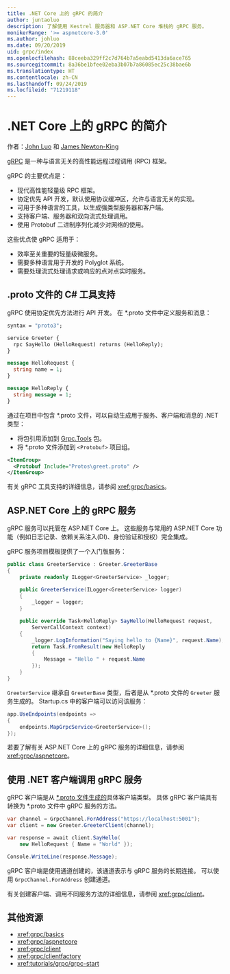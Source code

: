 ```yaml
---
title: .NET Core 上的 gRPC 的简介
author: juntaoluo
description: 了解使用 Kestrel 服务器和 ASP.NET Core 堆栈的 gRPC 服务。
monikerRange: '>= aspnetcore-3.0'
ms.author: johluo
ms.date: 09/20/2019
uid: grpc/index
ms.openlocfilehash: 88ceeba329ff2c7d764b7a5eabd5413da6ace765
ms.sourcegitcommit: 8a36be1bfee02eba3b07b7a86085ec25c38bae6b
ms.translationtype: HT
ms.contentlocale: zh-CN
ms.lasthandoff: 09/24/2019
ms.locfileid: "71219118"
---
```

# <a name="introduction-to-grpc-on-net-core"></a>.NET Core 上的 gRPC 的简介

作者：[John Luo](https://github.com/juntaoluo) 和 [James Newton-King](https://twitter.com/jamesnk)

[gRPC](https://grpc.io/docs/guides/) 是一种与语言无关的高性能远程过程调用 (RPC) 框架。

gRPC 的主要优点是：
* 现代高性能轻量级 RPC 框架。
* 协定优先 API 开发，默认使用协议缓冲区，允许与语言无关的实现。
* 可用于多种语言的工具，以生成强类型服务器和客户端。
* 支持客户端、服务器和双向流式处理调用。
* 使用 Protobuf 二进制序列化减少对网络的使用。

这些优点使 gRPC 适用于：
* 效率至关重要的轻量级微服务。
* 需要多种语言用于开发的 Polyglot 系统。
* 需要处理流式处理请求或响应的点对点实时服务。

## <a name="c-tooling-support-for-proto-files"></a>.proto 文件的 C# 工具支持

gRPC 使用协定优先方法进行 API 开发。 在 \*.proto  文件中定义服务和消息：

```protobuf
syntax = "proto3";

service Greeter {
  rpc SayHello (HelloRequest) returns (HelloReply);
}

message HelloRequest {
  string name = 1;
}

message HelloReply {
  string message = 1;
}
```

通过在项目中包含 \*.proto  文件，可以自动生成用于服务、客户端和消息的 .NET 类型：

* 将包引用添加到 [Grpc.Tools](https://www.nuget.org/packages/Grpc.Tools/) 包。
* 将 \*.proto  文件添加到 `<Protobuf>` 项目组。

```xml
<ItemGroup>
  <Protobuf Include="Protos\greet.proto" />
</ItemGroup>
```

有关 gRPC 工具支持的详细信息，请参阅 <xref:grpc/basics>。

## <a name="grpc-services-on-aspnet-core"></a>ASP.NET Core 上的 gRPC 服务

gRPC 服务可以托管在 ASP.NET Core 上。 这些服务与常用的 ASP.NET Core 功能（例如日志记录、依赖关系注入(DI)、身份验证和授权）完全集成。

gRPC 服务项目模板提供了一个入门版服务：

```csharp
public class GreeterService : Greeter.GreeterBase
{
    private readonly ILogger<GreeterService> _logger;

    public GreeterService(ILogger<GreeterService> logger)
    {
        _logger = logger;
    }

    public override Task<HelloReply> SayHello(HelloRequest request,
        ServerCallContext context)
    {
        _logger.LogInformation("Saying hello to {Name}", request.Name);
        return Task.FromResult(new HelloReply 
        {
            Message = "Hello " + request.Name
        });
    }
}
```

`GreeterService` 继承自 `GreeterBase` 类型，后者是从 \*.proto  文件的 `Greeter` 服务生成的。 Startup.cs  中的客户端可以访问该服务：

```csharp
app.UseEndpoints(endpoints =>
{
    endpoints.MapGrpcService<GreeterService>();
});
```

若要了解有关 ASP.NET Core 上的 gRPC 服务的详细信息，请参阅 <xref:grpc/aspnetcore>。

## <a name="call-grpc-services-with-a-net-client"></a>使用 .NET 客户端调用 gRPC 服务

gRPC 客户端是从 [\*.proto  文件生成的](xref:grpc/basics#generated-c-assets)具体客户端类型。 具体 gRPC 客户端具有转换为 \*.proto  文件中 gRPC 服务的方法。

```csharp
var channel = GrpcChannel.ForAddress("https://localhost:5001");
var client = new Greeter.GreeterClient(channel);

var response = await client.SayHello(
    new HelloRequest { Name = "World" });

Console.WriteLine(response.Message);
```

gRPC 客户端是使用通道创建的，该通道表示与 gRPC 服务的长期连接。 可以使用 `GrpcChannel.ForAddress` 创建通道。

有关创建客户端、调用不同服务方法的详细信息，请参阅 <xref:grpc/client>。

## <a name="additional-resources"></a>其他资源

* <xref:grpc/basics>
* <xref:grpc/aspnetcore>
* <xref:grpc/client>
* <xref:grpc/clientfactory>
* <xref:tutorials/grpc/grpc-start>
